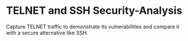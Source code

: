 # TELNET and SSH Security-Analysis
Capture TELNET traffic to demonstrate its vulnerabilities and compare it with a  secure alternative like SSH.
